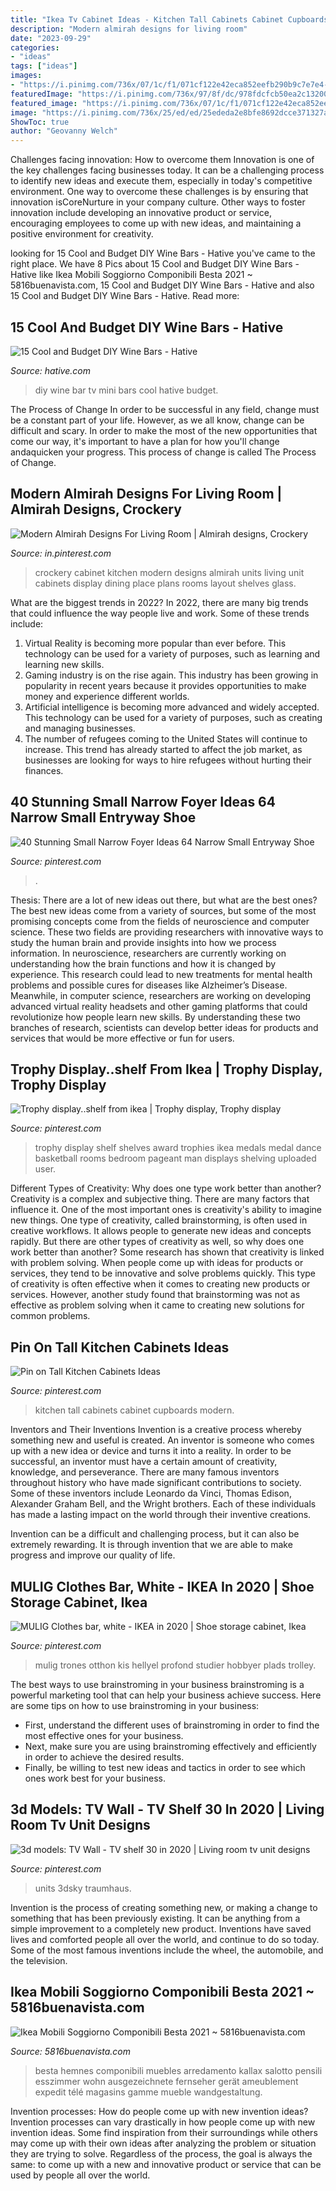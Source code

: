 ```yaml
---
title: "Ikea Tv Cabinet Ideas - Kitchen Tall Cabinets Cabinet Cupboards Modern"
description: "Modern almirah designs for living room"
date: "2023-09-29"
categories:
- "ideas"
tags: ["ideas"]
images:
- "https://i.pinimg.com/736x/07/1c/f1/071cf122e42eca852eefb290b9c7e7e4--trophy-display-man-room.jpg"
featuredImage: "https://i.pinimg.com/736x/97/8f/dc/978fdcfcb50ea2c132004879d30d943e.jpg"
featured_image: "https://i.pinimg.com/736x/07/1c/f1/071cf122e42eca852eefb290b9c7e7e4--trophy-display-man-room.jpg"
image: "https://i.pinimg.com/736x/25/ed/ed/25ededa2e8bfe8692dcce371327aa926.jpg"
ShowToc: true
author: "Geovanny Welch"
---
```



Challenges facing innovation: How to overcome them
Innovation is one of the key challenges facing businesses today. It can be a challenging process to identify new ideas and execute them, especially in today's competitive environment. One way to overcome these challenges is by ensuring that innovation isCoreNurture in your company culture. Other ways to foster innovation include developing an innovative product or service, encouraging employees to come up with new ideas, and maintaining a positive environment for creativity.

	

		
looking for 15 Cool and Budget DIY Wine Bars - Hative you've came to the right place. We have 8 Pics about 15 Cool and Budget DIY Wine Bars - Hative like Ikea Mobili Soggiorno Componibili Besta 2021 ~ 5816buenavista.com, 15 Cool and Budget DIY Wine Bars - Hative and also 15 Cool and Budget DIY Wine Bars - Hative. Read more:
		
    
## 15 Cool And Budget DIY Wine Bars - Hative

<img loading=lazy src="https://hative.com/wp-content/uploads/2015/05/diy-wine-bars/13-diy-wine-bars.jpg" onerror="this.onerror=null;this.src='https://tse2.mm.bing.net/th?id=OIP.6JKqMYsl9yvekFxztIbPoQHaLI&amp;pid=15.1';" alt="15 Cool and Budget DIY Wine Bars - Hative">

_Source: hative.com_

>diy wine bar tv mini bars cool hative budget. 

	

The Process of Change
In order to be successful in any field, change must be a constant part of your life. However, as we all know, change can be difficult and scary. In order to make the most of the new opportunities that come our way, it's important to have a plan for how you'll change andaquicken your progress. This process of change is called The Process of Change.

    
## Modern Almirah Designs For Living Room | Almirah Designs, Crockery

<img loading=lazy src="https://i.pinimg.com/736x/c1/c3/fa/c1c3fa664a2f1c31caef4dc820eeb438.jpg" onerror="this.onerror=null;this.src='https://tse1.mm.bing.net/th?id=OIP.dxCDgL6ciqYDfSAAN-KlfAHaJ4&amp;pid=15.1';" alt="Modern Almirah Designs For Living Room | Almirah designs, Crockery">

_Source: in.pinterest.com_

>crockery cabinet kitchen modern designs almirah units living unit cabinets display dining place plans rooms layout shelves glass. 

	

What are the biggest trends in 2022?
In 2022, there are many big trends that could influence the way people live and work. Some of these trends include: 
1) Virtual Reality is becoming more popular than ever before. This technology can be used for a variety of purposes, such as learning and learning new skills. 
2) Gaming industry is on the rise again. This industry has been growing in popularity in recent years because it provides opportunities to make money and experience different worlds. 
3) Artificial intelligence is becoming more advanced and widely accepted. This technology can be used for a variety of purposes, such as creating and managing businesses. 
4) The number of refugees coming to the United States will continue to increase. This trend has already started to affect the job market, as businesses are looking for ways to hire refugees without hurting their finances.

    
## 40 Stunning Small Narrow Foyer Ideas 64 Narrow Small Entryway Shoe

<img loading=lazy src="https://i.pinimg.com/736x/ae/b9/b8/aeb9b8efeef43023a2f941bea4cacf16.jpg" onerror="this.onerror=null;this.src='https://tse2.mm.bing.net/th?id=OIP.xFYrPgRiNbvYQfcjcwUVXgHaJ3&amp;pid=15.1';" alt="40 Stunning Small Narrow Foyer Ideas 64 Narrow Small Entryway Shoe">

_Source: pinterest.com_

>. 

	

Thesis: There are a lot of new ideas out there, but what are the best ones?
The best new ideas come from a variety of sources, but some of the most promising concepts come from the fields of neuroscience and computer science. These two fields are providing researchers with innovative ways to study the human brain and provide insights into how we process information. In neuroscience, researchers are currently working on understanding how the brain functions and how it is changed by experience. This research could lead to new treatments for mental health problems and possible cures for diseases like Alzheimer’s Disease. Meanwhile, in computer science, researchers are working on developing advanced virtual reality headsets and other gaming platforms that could revolutionize how people learn new skills. By understanding these two branches of research, scientists can develop better ideas for products and services that would be more effective or fun for users.

    
## Trophy Display..shelf From Ikea | Trophy Display, Trophy Display

<img loading=lazy src="https://i.pinimg.com/736x/07/1c/f1/071cf122e42eca852eefb290b9c7e7e4--trophy-display-man-room.jpg" onerror="this.onerror=null;this.src='https://tse1.mm.bing.net/th?id=OIP.NZap0GRsTrV_YeORTt_ITQHaJ4&amp;pid=15.1';" alt="Trophy display..shelf from ikea | Trophy display, Trophy display">

_Source: pinterest.com_

>trophy display shelf shelves award trophies ikea medals medal dance basketball rooms bedroom pageant man displays shelving uploaded user. 

	

Different Types of Creativity: Why does one type work better than another?
Creativity is a complex and subjective thing. There are many factors that influence it. One of the most important ones is creativity's ability to imagine new things. One type of creativity, called brainstorming, is often used in creative workflows. It allows people to generate new ideas and concepts rapidly. But there are other types of creativity as well, so why does one work better than another?
Some research has shown that creativity is linked with problem solving. When people come up with ideas for products or services, they tend to be innovative and solve problems quickly. This type of creativity is often effective when it comes to creating new products or services. However, another study found that brainstorming was not as effective as problem solving when it came to creating new solutions for common problems.

    
## Pin On Tall Kitchen Cabinets Ideas

<img loading=lazy src="https://i.pinimg.com/736x/25/ed/ed/25ededa2e8bfe8692dcce371327aa926.jpg" onerror="this.onerror=null;this.src='https://tse4.mm.bing.net/th?id=OIP.SW8RvgA5l41HvULjyc4uhQHaKA&amp;pid=15.1';" alt="Pin on Tall Kitchen Cabinets Ideas">

_Source: pinterest.com_

>kitchen tall cabinets cabinet cupboards modern. 

	

Inventors and Their Inventions
Invention is a creative process whereby something new and useful is created. An inventor is someone who comes up with a new idea or device and turns it into a reality. In order to be successful, an inventor must have a certain amount of creativity, knowledge, and perseverance.
There are many famous inventors throughout history who have made significant contributions to society. Some of these inventors include Leonardo da Vinci, Thomas Edison, Alexander Graham Bell, and the Wright brothers. Each of these individuals has made a lasting impact on the world through their inventive creations.

Invention can be a difficult and challenging process, but it can also be extremely rewarding. It is through invention that we are able to make progress and improve our quality of life.

    
## MULIG Clothes Bar, White - IKEA In 2020 | Shoe Storage Cabinet, Ikea

<img loading=lazy src="https://i.pinimg.com/736x/97/8f/dc/978fdcfcb50ea2c132004879d30d943e.jpg" onerror="this.onerror=null;this.src='https://tse1.mm.bing.net/th?id=OIP.mvNdz8sMpoc9_i6RqME_rQHaJ3&amp;pid=15.1';" alt="MULIG Clothes bar, white - IKEA in 2020 | Shoe storage cabinet, Ikea">

_Source: pinterest.com_

>mulig trones otthon kis hellyel profond studier hobbyer plads trolley. 

	

The best ways to use brainstroming in your business
brainstroming is a powerful marketing tool that can help your business achieve success. Here are some tips on how to use brainstroming in your business: 
- First, understand the different uses of brainstroming in order to find the most effective ones for your business. 
- Next, make sure you are using brainstroming effectively and efficiently in order to achieve the desired results. 
- Finally, be willing to test new ideas and tactics in order to see which ones work best for your business.

    
## 3d Models: TV Wall - TV Shelf 30 In 2020 | Living Room Tv Unit Designs

<img loading=lazy src="https://i.pinimg.com/736x/49/09/93/490993745f7ba7034a57643f40ac218a.jpg" onerror="this.onerror=null;this.src='https://tse2.mm.bing.net/th?id=OIP.a0NXBSF1OW0k4LH6FKhvzAHaHa&amp;pid=15.1';" alt="3d models: TV Wall - TV shelf 30 in 2020 | Living room tv unit designs">

_Source: pinterest.com_

>units 3dsky traumhaus. 

	

Invention is the process of creating something new, or making a change to something that has been previously existing. It can be anything from a simple improvement to a completely new product. Inventions have saved lives and comforted people all over the world, and continue to do so today. Some of the most famous inventions include the wheel, the automobile, and the television.

    
## Ikea Mobili Soggiorno Componibili Besta 2021 ~ 5816buenavista.com

<img loading=lazy src="https://i.pinimg.com/originals/64/01/be/6401be68daf9c35ffe26ef945e4dd4fc.jpg" onerror="this.onerror=null;this.src='https://tse1.mm.bing.net/th?id=OIP.xhJR5a8uZItF4RBm30ojCwHaJ4&amp;pid=15.1';" alt="Ikea Mobili Soggiorno Componibili Besta 2021 ~ 5816buenavista.com">

_Source: 5816buenavista.com_

>besta hemnes componibili muebles arredamento kallax salotto pensili esszimmer wohn ausgezeichnete fernseher gerät ameublement expedit télé magasins gamme mueble wandgestaltung. 

	

Invention processes: How do people come up with new invention ideas?
Invention processes can vary drastically in how people come up with new invention ideas. Some find inspiration from their surroundings while others may come up with their own ideas after analyzing the problem or situation they are trying to solve. Regardless of the process, the goal is always the same: to come up with a new and innovative product or service that can be used by people all over the world.

